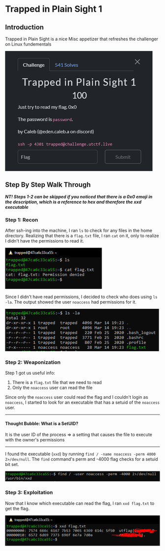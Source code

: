 # Trapped in Plain Sight 1

## Introduction

Trapped in Plain Sight is a nice Misc appetizer that refreshes the challenger on Linux fundementals

![Intro](Capture.PNG)

## Step By Step Walk Through

***NT! Steps 1-2 can be skipped if you noticed that there is a 0x0 emoji in the description, 
which is a reference to hex and therefore the xxd executable***

### Step 1: Recon
After ssh-ing into the machine, I ran `ls` to check for any files in the home directory.
Realizing that there is a `flag.txt` file, I ran `cat` on it, only to realize I didn't have
the permissions to read it.

![Recon](Capture1.PNG)

Since I didn't have read permissions, I decided to check who does using `ls -la`. The output
showed the user `noaccess` had permissions for it.

![Permissions](Capture2.PNG)

### Step 2: Weaponization

Step 1 got us useful info:
1. There is a `flag.txt` file that we need to read
2. Only the `noaccess` user can read the file

Since only the `noaccess` user could read the flag and I couldn't login as 
`noaccess`, I started to look for an executable that has a setuid of the `noaccess` user.

---

#### Thought Bubble: What is a SetUID?
It is the user ID of the process => a setting that causes the file to execute with the owner's permissions

---

I found the executable (`xxd`) by running `find / -name noaccess -perm 4000 2>/dev/null`. The `find` command's perm
and -4000 flag checks for a setuid bit set. 

![execut](Capture3.PNG)

### Step 3: Exploitation
Now that I know which executable can read the flag, I ran `xxd flag.txt` to get the flag.

![final](Capture4.PNG) 
